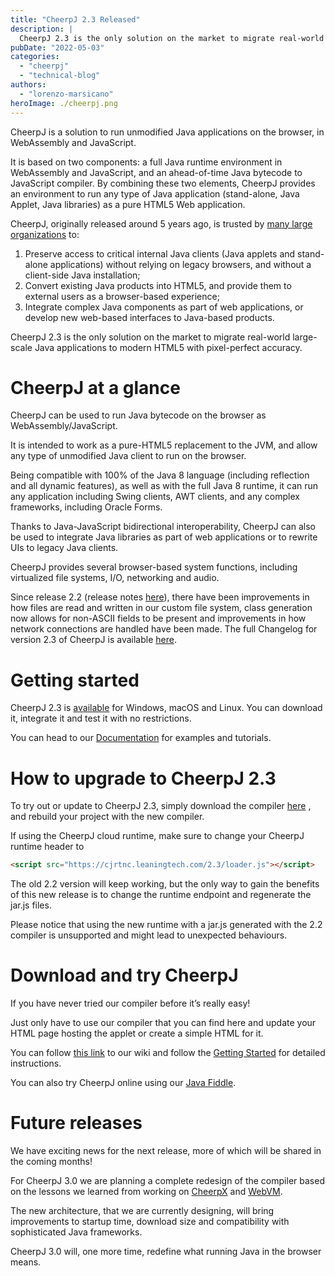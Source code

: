 ```yaml
---
title: "CheerpJ 2.3 Released"
description: |
  CheerpJ 2.3 is the only solution on the market to migrate real-world large-scale Java applications to modern HTML5 with pixel-perfect accuracy.
pubDate: "2022-05-03"
categories:
  - "cheerpj"
  - "technical-blog"
authors:
  - "lorenzo-marsicano"
heroImage: ./cheerpj.png
---
```


CheerpJ is a solution to run unmodified Java applications on the browser, in WebAssembly and JavaScript.

It is based on two components: a full Java runtime environment in WebAssembly and JavaScript, and an ahead-of-time Java bytecode to JavaScript compiler. By combining these two elements, CheerpJ provides an environment to run any type of Java application (stand-alone, Java Applet, Java libraries) as a pure HTML5 Web application.

CheerpJ, originally released around 5 years ago, is trusted by [many large organizations](https://leaningtech.com/cheerpj/) to:

1. Preserve access to critical internal Java clients (Java applets and stand-alone applications) without relying on legacy browsers, and without a client-side Java installation;
2. Convert existing Java products into HTML5, and provide them to external users as a browser-based experience;
3. Integrate complex Java components as part of web applications, or develop new web-based interfaces to Java-based products.

CheerpJ 2.3 is the only solution on the market to migrate real-world large-scale Java applications to modern HTML5 with pixel-perfect accuracy.

# CheerpJ at a glance

CheerpJ can be used to run Java bytecode on the browser as WebAssembly/JavaScript.

It is intended to work as a pure-HTML5 replacement to the JVM, and allow any type of unmodified Java client to run on the browser.

Being compatible with 100% of the Java 8 language (including reflection and all dynamic features), as well as with the full Java 8 runtime, it can run any application including Swing clients, AWT clients, and any complex frameworks, including Oracle Forms.

Thanks to Java-JavaScript bidirectional interoperability, CheerpJ can also be used to integrate Java libraries as part of web applications or to rewrite UIs to legacy Java clients.

CheerpJ provides several browser-based system functions, including virtualized file systems, I/O, networking and audio.

Since release 2.2 (release notes [here](https://leaningtech.com/cheerpj-2-2-released/)), there have been improvements in how files are read and written in our custom file system, class generation now allows for non-ASCII fields to be present and improvements in how network connections are handled have been made. The full Changelog for version 2.3 of CheerpJ is available [here](https://docs.leaningtech.com/cheerpj/Changelog).

# Getting started

CheerpJ 2.3 is [available](https://leaningtech.com/cheerpj/#download) for Windows, macOS and Linux. You can download it, integrate it and test it with no restrictions.

You can head to our [Documentation](https://docs.leaningtech.com/cheerpj/) for examples and tutorials.

# How to upgrade to CheerpJ 2.3

To try out or update to CheerpJ 2.3, simply download the compiler [here](https://leaningtech.com/download-cheerpj/) , and rebuild your project with the new compiler.

If using the CheerpJ cloud runtime, make sure to change your CheerpJ runtime header to

```html
<script src="https://cjrtnc.leaningtech.com/2.3/loader.js"></script>
```

The old 2.2 version will keep working, but the only way to gain the benefits of this new release is to change the runtime endpoint and regenerate the jar.js files.

Please notice that using the new runtime with a jar.js generated with the 2.2 compiler is unsupported and might lead to unexpected behaviours.

# Download and try CheerpJ

If you have never tried our compiler before it’s really easy!

Just only have to use our compiler that you can find here and update your HTML page hosting the applet or create a simple HTML for it.

You can follow [this link](https://docs.leaningtech.com/cheerpj/) to our wiki and follow the [Getting Started](https://docs.leaningtech.com/cheerpj/Getting-Started) for detailed instructions.

You can also try CheerpJ online using our [Java Fiddle](https://javafiddle.leaningtech.com/).

# Future releases

We have exciting news for the next release, more of which will be shared in the coming months!

For CheerpJ 3.0 we are planning a complete redesign of the compiler based on the lessons we learned from working on [CheerpX](https://medium.com/leaningtech/running-flash-in-webassembly-using-cheerpx-an-update-d500b6fbc44e) and [WebVM](https://medium.com/leaningtech/webvm-client-side-x86-virtual-machines-in-the-browser-40a60170b361).

The new architecture, that we are currently designing, will bring improvements to startup time, download size and compatibility with sophisticated Java frameworks.

CheerpJ 3.0 will, one more time, redefine what running Java in the browser means.
